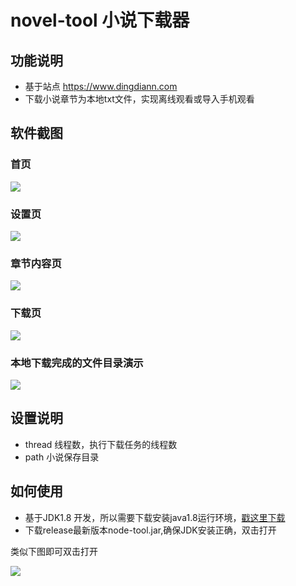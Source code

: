 # novel-tool 小说下载器

## 功能说明

- 基于站点 https://www.dingdiann.com 
- 下载小说章节为本地txt文件，实现离线观看或导入手机观看

## 软件截图

### 首页

![](https://i.imgur.com/1fIlmTe.png)

### 设置页

![](https://i.imgur.com/Sebtqua.png)

### 章节内容页

![](https://i.imgur.com/Nx68oVQ.png)

### 下载页

![](https://i.imgur.com/ZPjoST8.png)

### 本地下载完成的文件目录演示

![](https://i.imgur.com/isoxv14.png)

## 设置说明

- thread 线程数，执行下载任务的线程数
- path 小说保存目录

## 如何使用

- 基于JDK1.8 开发，所以需要下载安装java1.8运行环境，[戳这里下载](https://www.oracle.com/technetwork/java/javase/downloads/jdk8-downloads-2133151.html)
- 下载release最新版本node-tool.jar,确保JDK安装正确，双击打开

类似下图即可双击打开

![](https://i.imgur.com/igcVms3.png)